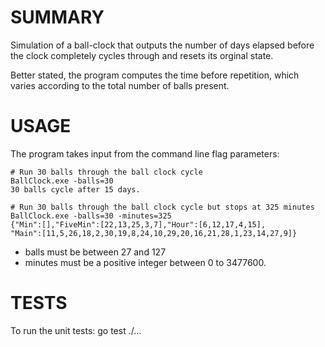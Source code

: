SUMMARY
=======

Simulation of a ball-clock that outputs the number of
days elapsed before the clock completely cycles through and resets its orginal state.

Better stated, the program computes the time before repetition, which varies according to the total number of balls present.

USAGE
=================
The program takes input from the command line flag parameters:

	# Run 30 balls through the ball clock cycle
	BallClock.exe -balls=30
	30 balls cycle after 15 days.
	
	# Run 30 balls through the ball clock cycle but stops at 325 minutes
	BallClock.exe -balls=30 -minutes=325
	{"Min":[],"FiveMin":[22,13,25,3,7],"Hour":[6,12,17,4,15],
	"Main":[11,5,26,18,2,30,19,8,24,10,29,20,16,21,28,1,23,14,27,9]}
	
- balls must be between 27 and 127
- minutes must be a positive integer between 0 to 3477600.

TESTS
=================
To run the unit tests:
	go test ./...